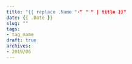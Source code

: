 ```yaml
---
title: "{{ replace .Name "-" " " | title }}"
date: {{ .Date }}
slug: ""
tags:
- tag_name
draft: true
archives:
- 2019/06
---
```


<!--more-->